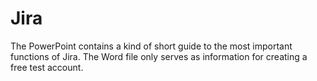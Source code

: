 # Jira
The PowerPoint contains a kind of short guide to the most important functions of Jira. The Word file only serves as information for creating a free test account.
